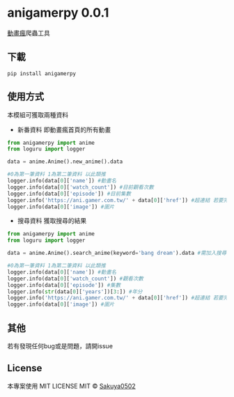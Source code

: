 # anigamerpy 0.0.1
[動畫瘋](https://ani.gamer.com.tw/)爬蟲工具

## 下載
```
pip install anigamerpy
```

## 使用方式
本模組可獲取兩種資料

* 新番資料
即動畫瘋首頁的所有動畫
```python
from anigamerpy import anime
from loguru import logger

data = anime.Anime().new_anime().data

#0為第一筆資料 1為第二筆資料 以此類推
logger.info(data[0]['name']) #動畫名
logger.info(data[0]['watch_count']) #目前觀看次數
logger.info(data[0]['episode']) #目前集數
logger.info('https://ani.gamer.com.tw/' + data[0]['href']) #超連結 若要完整連結前面需加https://ani.gamer.com.tw/
logger.info(data[0]['image']) #圖片
```

* 搜尋資料
獲取搜尋的結果
```python
from anigamerpy import anime
from loguru import logger

data = anime.Anime().search_anime(keyword='bang dream').data #需加入搜尋關鍵字 請使用字串來搜尋

#0為第一筆資料 1為第二筆資料 以此類推
logger.info(data[0]['name']) #動畫名
logger.info(data[0]['watch_count']) #觀看次數
logger.info(data[0]['episode']) #集數
logger.info(str(data[0]['years'])[3:]) #年分
logger.info('https://ani.gamer.com.tw/' + data[0]['href']) #超連結 若要完整連結前面需加https://ani.gamer.com.tw/
logger.info(data[0]['image']) #圖片
```

## 其他
若有發現任何bug或是問題，請開issue

## License
本專案使用 MIT LICENSE
MIT © [Sakuya0502](https://github.com/Sakuya0502/anigamerpy/blob/main/LICENSE)